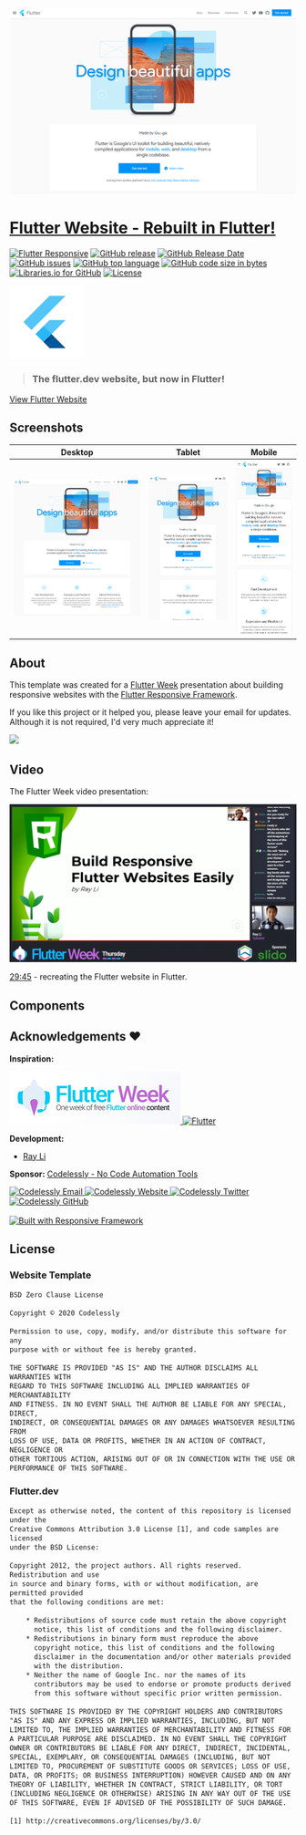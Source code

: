 ![Screenshots](screenshots/Flutter%20Website%20Home.png)
# [Flutter Website - Rebuilt in Flutter!](https://gallery.codelessly.com/flutterwebsites/flutterwebsite)
[![Flutter Responsive](https://img.shields.io/badge/flutter-responsive-brightgreen.svg?style=flat-square)](https://github.com/Codelessly/ResponsiveFramework) [![GitHub release](https://img.shields.io/github/release/Codelessly/FlutterWebsite.svg?style=flat-square)](https://github.com/Codelessly/FlutterWebsite/releases) [![GitHub Release Date](https://img.shields.io/github/release-date/Codelessly/FlutterWebsite.svg?style=flat-square)](https://github.com/Codelessly/FlutterWebsite/releases) [![GitHub issues](https://img.shields.io/github/issues/Codelessly/FlutterWebsite.svg?style=flat-square)](https://github.com/Codelessly/FlutterWebsite/issues) [![GitHub top language](https://img.shields.io/github/languages/top/Codelessly/FlutterWebsite.svg?style=flat-square)](https://github.com/Codelessly/FlutterWebsite) [![GitHub code size in bytes](https://img.shields.io/github/languages/code-size/Codelessly/FlutterWebsite.svg?style=flat-square)](https://github.com/Codelessly/FlutterWebsite) [![Libraries.io for GitHub](https://img.shields.io/librariesio/github/Codelessly/FlutterWebsite.svg?style=flat-square)](https://libraries.io/github/Codelessly/FlutterWebsite) [![License](https://img.shields.io/badge/License-BSD%200--Clause-orange.svg?style=flat-square)](https://opensource.org/licenses/0BSD)

<img src="web/icons/Icon-192.png" width="128">

> ### The flutter.dev website, but now in Flutter!

[View Flutter Website](https://gallery.codelessly.com/flutterwebsites/flutterwebsite)

## Screenshots

|Desktop|Tablet|Mobile| 
|--|--|--|
|![Screenshots](screenshots/Flutter%20Website%20Desktop.png)|![Screenshots](screenshots/Flutter%20Website%20Tablet.png)|![Screenshots](screenshots/Flutter%20Website%20Mobile.png)|

## About

This template was created for a [Flutter Week](https://flutter-week.com) presentation about building responsive websites with the [Flutter Responsive Framework](https://github.com/Codelessly/ResponsiveFramework).

If you like this project or it helped you, please leave your email for updates. Although it is not required, I'd very much appreciate it!

<a href="https://codelessly.com/?utm_medium=banner&utm_campaign=newsletter_subscribe" target="_blank"><img src="https://raw.githubusercontent.com/Codelessly/ResponsiveFramework/master/packages/Email%20Newsletter%20Signup.png"></a>

## Video

The Flutter Week video presentation:

<a href="https://youtu.be/7Zql2rvYRLE" target="_blank"><img src="screenshots/Flutter%20Week%20Video%20Thumbnail.png" width="600" height="auto"></a>

[29:45](https://youtu.be/7Zql2rvYRLE?t=1785) - recreating the Flutter website in Flutter.

## Components



## Acknowledgements ❤️

**Inspiration:** 

<a href="https://flutter-week.com">
  <img alt="Flutter"
       src="screenshots/Flutter%20Week%20Logo.png" />
</a>

<a href="https://flutter.dev">
  <img alt="Flutter"
       src="https://raw.githubusercontent.com/Codelessly/ResponsiveFramework/master/packages/Flutter%20Logo%20Banner.png" />
</a>

**Development:** 
* [Ray Li](https://github.com/searchy2)

**Sponsor:** [Codelessly - No Code Automation Tools](https://codelessly.com)

<a href="mailto:ray@codelessly.com">
  <img alt="Codelessly Email"
       src="https://lh3.googleusercontent.com/yN_m90WN_HSCohXdgC2k91uSTk9dnYfoxTYwG_mv_l5_05dV2CzkQ1B6rEqH4uqdgjA=w96" />
</a>
<a href="https://codelessly.com">
  <img alt="Codelessly Website"
       src="https://lh3.googleusercontent.com/YmMGcgeO7Km9-J9vFRByov5sb7OUKetnKs8pTi0JZMDj3GVJ61GMTcTlHB7u9uHDHag=w96" />
</a>
<a href="https://twitter.com/codelessly1">
  <img alt="Codelessly Twitter"
       src="https://lh3.ggpht.com/lSLM0xhCA1RZOwaQcjhlwmsvaIQYaP3c5qbDKCgLALhydrgExnaSKZdGa8S3YtRuVA=w96" />
</a>
<a href="https://github.com/Codelessly">
  <img alt="Codelessly GitHub"
       src="https://lh3.googleusercontent.com/L15QqmKK7Vl-Ag1ZxaBqNQlXVEw58JT2BDb-ef5t2eboDh0pPSLjDgi3-aQ3Opdhhyk=w96" />
</a>
<br></br>
<a href="https://github.com/Codelessly/ResponsiveFramework">
  <img alt="Built with Responsive Framework"
       src="https://raw.githubusercontent.com/Codelessly/ResponsiveFramework/master/packages/Built%20with%20Responsive%20Badge.png" />
</a>


## License
### Website Template

    BSD Zero Clause License

    Copyright © 2020 Codelessly

    Permission to use, copy, modify, and/or distribute this software for any
    purpose with or without fee is hereby granted.

    THE SOFTWARE IS PROVIDED "AS IS" AND THE AUTHOR DISCLAIMS ALL WARRANTIES WITH
    REGARD TO THIS SOFTWARE INCLUDING ALL IMPLIED WARRANTIES OF MERCHANTABILITY
    AND FITNESS. IN NO EVENT SHALL THE AUTHOR BE LIABLE FOR ANY SPECIAL, DIRECT,
    INDIRECT, OR CONSEQUENTIAL DAMAGES OR ANY DAMAGES WHATSOEVER RESULTING FROM
    LOSS OF USE, DATA OR PROFITS, WHETHER IN AN ACTION OF CONTRACT, NEGLIGENCE OR
    OTHER TORTIOUS ACTION, ARISING OUT OF OR IN CONNECTION WITH THE USE OR
    PERFORMANCE OF THIS SOFTWARE.

### Flutter.dev

    Except as otherwise noted, the content of this repository is licensed under the
    Creative Commons Attribution 3.0 License [1], and code samples are licensed
    under the BSD License:

    Copyright 2012, the project authors. All rights reserved. Redistribution and use
    in source and binary forms, with or without modification, are permitted provided
    that the following conditions are met:

        * Redistributions of source code must retain the above copyright
          notice, this list of conditions and the following disclaimer.
        * Redistributions in binary form must reproduce the above
          copyright notice, this list of conditions and the following
          disclaimer in the documentation and/or other materials provided
          with the distribution.
        * Neither the name of Google Inc. nor the names of its
          contributors may be used to endorse or promote products derived
          from this software without specific prior written permission.

    THIS SOFTWARE IS PROVIDED BY THE COPYRIGHT HOLDERS AND CONTRIBUTORS
    "AS IS" AND ANY EXPRESS OR IMPLIED WARRANTIES, INCLUDING, BUT NOT
    LIMITED TO, THE IMPLIED WARRANTIES OF MERCHANTABILITY AND FITNESS FOR
    A PARTICULAR PURPOSE ARE DISCLAIMED. IN NO EVENT SHALL THE COPYRIGHT
    OWNER OR CONTRIBUTORS BE LIABLE FOR ANY DIRECT, INDIRECT, INCIDENTAL,
    SPECIAL, EXEMPLARY, OR CONSEQUENTIAL DAMAGES (INCLUDING, BUT NOT
    LIMITED TO, PROCUREMENT OF SUBSTITUTE GOODS OR SERVICES; LOSS OF USE,
    DATA, OR PROFITS; OR BUSINESS INTERRUPTION) HOWEVER CAUSED AND ON ANY
    THEORY OF LIABILITY, WHETHER IN CONTRACT, STRICT LIABILITY, OR TORT
    (INCLUDING NEGLIGENCE OR OTHERWISE) ARISING IN ANY WAY OUT OF THE USE
    OF THIS SOFTWARE, EVEN IF ADVISED OF THE POSSIBILITY OF SUCH DAMAGE.

    [1] http://creativecommons.org/licenses/by/3.0/